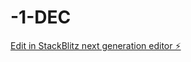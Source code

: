 # -1-DEC

[Edit in StackBlitz next generation editor ⚡️](https://stackblitz.com/~/github.com/Ai-Nader/-1-DEC)